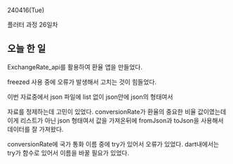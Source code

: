 240416(Tue)

플러터 과정 26일차

## 오늘 한 일
ExchangeRate_api를 활용하여 환율 앱을 만들었다.

freezed 사용 중에 오류가 발생해서 고치는 것이 힘들었다.

이번 자료중에서 json 파일에 list 없이 json안에 json의 형태여서

자료를 정제하는데 고민이 있었다. 
conversionRate가 환율의 중요한 비율 값이였는데
이게 리스트가 아닌 json 형태여서 값을 가져온뒤에 fromJson과 toJson을 사용해서
데이터를 잘 가져왔다.

conversionRate에 국가 통화 이름 중에 try가 있어서 오류가 있었다.
dart내에서는 try가 함수로 있어서 이름을 바꿀 필요가 있었다.
